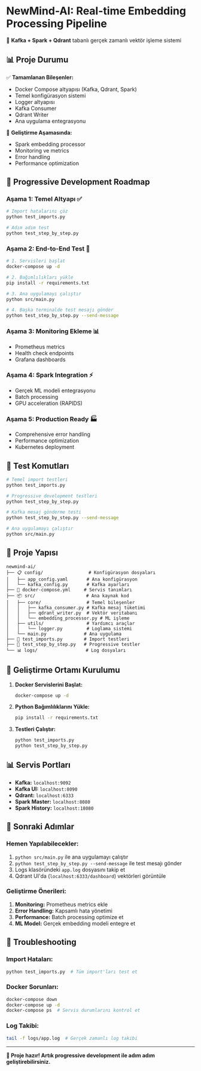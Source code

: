 # NewMind-AI: Real-time Embedding Processing Pipeline

🚀 **Kafka + Spark + Qdrant** tabanlı gerçek zamanlı vektör işleme sistemi

## 📊 Proje Durumu

✅ **Tamamlanan Bileşenler:**
- Docker Compose altyapısı (Kafka, Qdrant, Spark)
- Temel konfigürasyon sistemi
- Logger altyapısı
- Kafka Consumer
- Qdrant Writer
- Ana uygulama entegrasyonu

🔄 **Geliştirme Aşamasında:**
- Spark embedding processor
- Monitoring ve metrics
- Error handling
- Performance optimization

## 🎯 Progressive Development Roadmap

### Aşama 1: Temel Altyapı ✅
```bash
# Import hatalarını çöz
python test_imports.py

# Adım adım test
python test_step_by_step.py
```

### Aşama 2: End-to-End Test 🔄
```bash
# 1. Servisleri başlat
docker-compose up -d

# 2. Bağımlılıkları yükle
pip install -r requirements.txt

# 3. Ana uygulamayı çalıştır
python src/main.py

# 4. Başka terminalde test mesajı gönder
python test_step_by_step.py --send-message
```

### Aşama 3: Monitoring Ekleme 📊
- Prometheus metrics
- Health check endpoints
- Grafana dashboards

### Aşama 4: Spark Integration ⚡
- Gerçek ML modeli entegrasyonu
- Batch processing
- GPU acceleration (RAPIDS)

### Aşama 5: Production Ready 🏭
- Comprehensive error handling
- Performance optimization
- Kubernetes deployment

## 🧪 Test Komutları

```bash
# Temel import testleri
python test_imports.py

# Progressive development testleri
python test_step_by_step.py

# Kafka mesaj gönderme testi
python test_step_by_step.py --send-message

# Ana uygulamayı çalıştır
python src/main.py
```

## 📁 Proje Yapısı

```
newmind-ai/
├── 📋 config/                 # Konfigürasyon dosyaları
│   ├── app_config.yaml       # Ana konfigürasyon
│   └── kafka_config.py       # Kafka ayarları
├── 🐳 docker-compose.yml     # Servis tanımları
├── 📦 src/                   # Ana kaynak kod
│   ├── core/                 # Temel bileşenler
│   │   ├── kafka_consumer.py # Kafka mesaj tüketimi
│   │   ├── qdrant_writer.py  # Vektör veritabanı
│   │   └── embedding_processor.py # ML işleme
│   ├── utils/                # Yardımcı araçlar
│   │   └── logger.py         # Loglama sistemi
│   └── main.py              # Ana uygulama
├── 🧪 test_imports.py        # Import testleri
├── 🔄 test_step_by_step.py   # Progressive testler
└── 📊 logs/                  # Log dosyaları
```

## 🔧 Geliştirme Ortamı Kurulumu

1. **Docker Servislerini Başlat:**
   ```bash
   docker-compose up -d
   ```

2. **Python Bağımlılıklarını Yükle:**
   ```bash
   pip install -r requirements.txt
   ```

3. **Testleri Çalıştır:**
   ```bash
   python test_imports.py
   python test_step_by_step.py
   ```

## 📊 Servis Portları

- **Kafka:** `localhost:9092`
- **Kafka UI:** `localhost:8090`
- **Qdrant:** `localhost:6333`
- **Spark Master:** `localhost:8080`
- **Spark History:** `localhost:18080`

## 🎯 Sonraki Adımlar

### Hemen Yapılabilecekler:
1. `python src/main.py` ile ana uygulamayı çalıştır
2. `python test_step_by_step.py --send-message` ile test mesajı gönder
3. Logs klasöründeki `app.log` dosyasını takip et
4. Qdrant UI'da (`localhost:6333/dashboard`) vektörleri görüntüle

### Geliştirme Önerileri:
1. **Monitoring:** Prometheus metrics ekle
2. **Error Handling:** Kapsamlı hata yönetimi
3. **Performance:** Batch processing optimize et
4. **ML Model:** Gerçek embedding modeli entegre et

## 🐛 Troubleshooting

### Import Hataları:
```bash
python test_imports.py  # Tüm import'ları test et
```

### Docker Sorunları:
```bash
docker-compose down
docker-compose up -d
docker-compose ps  # Servis durumlarını kontrol et
```

### Log Takibi:
```bash
tail -f logs/app.log  # Gerçek zamanlı log takibi
```

---

**🎉 Proje hazır! Artık progressive development ile adım adım geliştirebilirsiniz.**